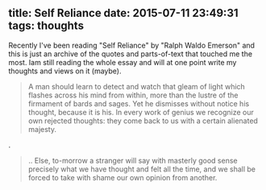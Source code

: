 title: Self Reliance
date: 2015-07-11 23:49:31
tags: thoughts
---
Recently I've been reading "Self Reliance" by "Ralph Waldo Emerson" and this is just an archive of the quotes and parts-of-text that touched me the most. Iam still reading the whole essay and will at one point write my thoughts and views on it (maybe).

> A man should learn to detect and watch that gleam of light which flashes across his mind from within, more than the lustre of the firmament of bards and sages. Yet he dismisses without notice his thought, because it is his. In every work of genius we recognize our own rejected thoughts: they come back to us with a certain alienated majesty.

.

> .. Else, to-morrow a stranger will say with masterly good sense precisely what we have thought and felt all the time, and we shall be forced to take with shame our own opinion from another.
 
